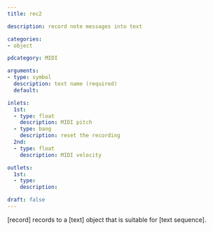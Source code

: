```yaml
---
title: rec2

description: record note messages into text

categories:
- object

pdcategory: MIDI

arguments:
- type: symbol
  description: text name (required)
  default:

inlets:
  1st:
  - type: float
    description: MIDI pitch
  - type: bang
    description: reset the recording
  2nd:
  - type: float
    description: MIDI velocity

outlets:
  1st:
  - type:
    description:

draft: false
---
```


[record] records to a [text] object that is suitable for [text sequence].
